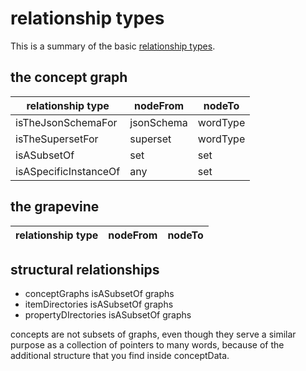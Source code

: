 # relationship types

This is a summary of the basic [relationship types](../glossary/relationshipType.md).

## the concept graph

| relationship type | nodeFrom | nodeTo |
| ----- | ----- | ----- |
| isTheJsonSchemaFor | jsonSchema | wordType |
| isTheSupersetFor | superset | wordType |
| isASubsetOf | set | set |
| isASpecificInstanceOf | any | set |

## the grapevine

| relationship type | nodeFrom | nodeTo |
| ----- | ----- | -----|

## structural relationships

- conceptGraphs isASubsetOf graphs
- itemDirectories isASubsetOf graphs
- propertyDIrectories isASubsetOf graphs

concepts are not subsets of graphs, even though they serve a similar purpose as a collection of pointers to many words, because of the additional structure that you find inside conceptData.
